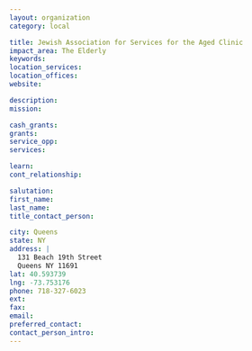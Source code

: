 ```yaml
---
layout: organization
category: local

title: Jewish Association for Services for the Aged Clinic
impact_area: The Elderly
keywords: 
location_services: 
location_offices: 
website: 

description: 
mission: 

cash_grants: 
grants: 
service_opp: 
services: 

learn: 
cont_relationship: 

salutation: 
first_name: 
last_name: 
title_contact_person: 

city: Queens
state: NY
address: |
  131 Beach 19th Street     
  Queens NY 11691
lat: 40.593739
lng: -73.753176
phone: 718-327-6023
ext: 
fax: 
email: 
preferred_contact: 
contact_person_intro: 
---
```

